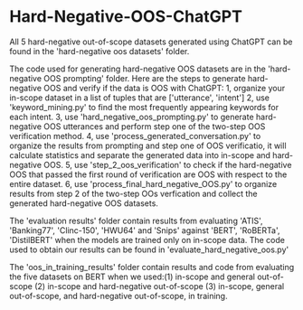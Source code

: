 # Hard-Negative-OOS-ChatGPT

All 5 hard-negative out-of-scope datasets generated using ChatGPT can be found in the 'hard-negative oos datasets' folder.

The code used for generating hard-negative OOS datasets are in the 'hard-negative OOS prompting' folder.
Here are the steps to generate hard-negative OOS and verify if the data is OOS with ChatGPT:
  1, organize your in-scope dataset in a list of tuples that are ['utterance', 'intent']
  2, use 'keyword_mining.py' to find the most frequently appearing keywords for each intent.
  3, use 'hard_negative_oos_prompting.py' to generate hard-negative OOS utterances and perform step one of the two-step OOS verification method.
  4, use 'process_generated_conversation.py' to organize the results from prompting and step one of OOS verificatio, it will calculate statistics and separate the generated data into in-scope and hard-negative OOS.
  5, use 'step_2_oos_verification' to check if the hard-negative OOS that passed the first round of verification are OOS with respect to the entire dataset.
  6, use 'process_final_hard_negative_OOS.py' to organize results from step 2 of the two-step OOs verfication and collect the generated hard-negative OOS datasets.

The 'evaluation results' folder contain results from evaluating 'ATIS', 'Banking77', 'Clinc-150', 'HWU64' and 'Snips' against 'BERT', 'RoBERTa', 'DistilBERT' when the models are trained only on in-scope data. The code used to obtain our results can be found in 'evaluate_hard_negative_oos.py'

The 'oos_in_training_results' folder contain results and code from evaluating the five datasets on BERT when we used:(1) in-scope and general out-of-scope (2) in-scope and hard-negative out-of-scope (3) in-scope, general out-of-scope, and hard-negative out-of-scope, in training. 
